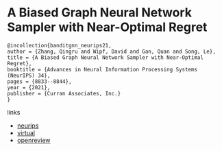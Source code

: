 # A Biased Graph Neural Network Sampler with Near-Optimal Regret

```
@incollection{banditgnn_neurips21,
author = {Zhang, Qingru and Wipf, David and Gan, Quan and Song, Le},
title = {A Biased Graph Neural Network Sampler with Near-Optimal Regret},
booktitle = {Advances in Neural Information Processing Systems (NeurIPS) 34},
pages = {8833--8844},
year = {2021},
publisher = {Curran Associates, Inc.}
}
```

links
- [neurips](https://papers.nips.cc//paper/2021/hash/4a08142c38dbe374195d41c04562d9f8-Abstract.html)
- [virtual](https://neurips.cc/virtual/2021/poster/28383)
- [openreview](https://openreview.net/forum?id=qpdc7sCpbi)
